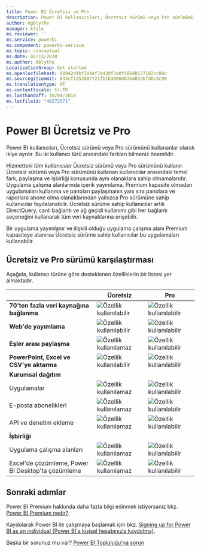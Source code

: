 ```yaml
---
title: Power BI Ücretsiz ve Pro
description: Power BI kullanıcıları, Ücretsiz sürümü veya Pro sürümünü kullananlar olarak ikiye ayrılır. Bu iki kullanıcı türü arasındaki farkları bilmeniz önemlidir.
author: mgblythe
manager: kfile
ms.reviewer: ''
ms.service: powerbi
ms.component: powerbi-service
ms.topic: conceptual
ms.date: 02/13/2018
ms.author: mblythe
LocalizationGroup: Get started
ms.openlocfilehash: 88942d4bf304af7a43df3a0f4864b537182cc84c
ms.sourcegitcommit: 833cf1252807721fb1b3000487bd032bfd6c8c98
ms.translationtype: HT
ms.contentlocale: tr-TR
ms.lasthandoff: 10/04/2018
ms.locfileid: "48272571"
---
```

# <a name="power-bi-free-vs-pro"></a>Power BI Ücretsiz ve Pro

Power BI kullanıcıları, Ücretsiz sürümü veya Pro sürümünü kullananlar olarak ikiye ayrılır. Bu iki kullanıcı türü arasındaki farkları bilmeniz önemlidir.

Hizmetteki *tüm kullanıcılar* Ücretsiz sürümü veya Pro sürümünü kullanır. Ücretsiz sürümü veya Pro sürümünü kullanan kullanıcılar arasındaki temel fark, paylaşma ve işbirliği konusunda aynı olanaklara sahip olmamalarıdır. Uygulama çalışma alanlarında içerik yayımlama, Premium kapasite olmadan uygulamaları kullanma ve panoları paylaşmanın yanı sıra panolara ve raporlara abone olma olanaklarından yalnızca Pro sürümüne sahip kullanıcılar faydalanabilir. Ücretsiz sürüme sahip kullanıcılar artık DirectQuery, canlı bağlantı ve ağ geçidi kullanımı gibi her bağlantı seçeneğini kullanarak tüm veri kaynaklarına erişebilir.

Bir uygulama yayımlanır ve ilişkili olduğu uygulama çalışma alanı Premium kapasiteye atanırsa Ücretsiz sürüme sahip kullanıcılar bu uygulamaları kullanabilir.

## <a name="free-vs-pro-comparison"></a>Ücretsiz ve Pro sürümü karşılaştırması
Aşağıda, kullanıcı türüne göre desteklenen özelliklerin bir listesi yer almaktadır.

|  | Ücretsiz | Pro |
| --- | --- | --- |
| **70'ten fazla veri kaynağına bağlanma** |![Özellik kullanılabilir](media/features-license-type/available.png) |![Özellik kullanılabilir](media/features-license-type/available.png) |
| **Web'de yayımlama** |![Özellik kullanılabilir](media/features-license-type/available.png) |![Özellik kullanılabilir](media/features-license-type/available.png) |
| **Eşler arası paylaşma** |![Özellik kullanılamaz](media/features-license-type/not-available.png) |![Özellik kullanılabilir](media/features-license-type/available.png) |
| **PowerPoint, Excel ve CSV'ye aktarma** |![Özellik kullanılabilir](media/features-license-type/available.png) |![Özellik kullanılabilir](media/features-license-type/available.png) |
| **Kurumsal dağıtım** | | |
| Uygulamalar |![Özellik kullanılamaz](media/features-license-type/not-available.png) |![Özellik kullanılabilir](media/features-license-type/available.png) |
| E-posta abonelikleri |![Özellik kullanılamaz](media/features-license-type/not-available.png) |![Özellik kullanılabilir](media/features-license-type/available.png) |
| API ve denetim ekleme |![Özellik kullanılamaz](media/features-license-type/not-available.png) |![Özellik kullanılabilir](media/features-license-type/available.png) |
| **İşbirliği** | | |
| Uygulama çalışma alanları |![Özellik kullanılamaz](media/features-license-type/not-available.png) |![Özellik kullanılabilir](media/features-license-type/available.png) |
| Excel'de çözümleme, Power BI Desktop'ta çözümleme |![Özellik kullanılamaz](media/features-license-type/not-available.png) |![Özellik kullanılabilir](media/features-license-type/available.png) |

## <a name="next-steps"></a>Sonraki adımlar

Power BI Premium hakkında daha fazla bilgi edinmek istiyorsanız bkz. [Power BI Premium nedir?](service-premium.md).

Kaydolarak Power BI ile çalışmaya başlamak için bkz. [Signing up for Power BI as an individual (Power BI'a kişisel hesabınızla kaydolma)](service-self-service-signup-for-power-bi.md).

Başka bir sorunuz mu var? [Power BI Topluluğu'na sorun](https://community.powerbi.com/)